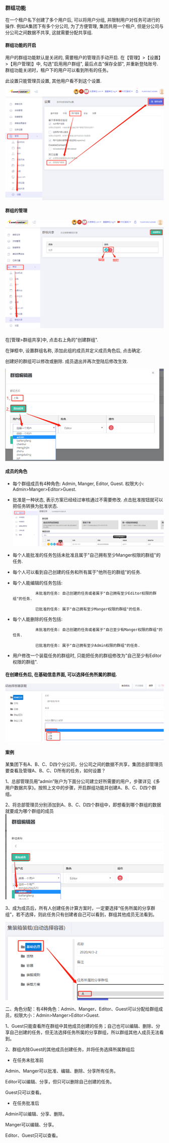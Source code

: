 ### 群组功能

在一个租户名下创建了多个用户后, 可以将用户分组, 并限制用户对任务可进行的操作. 例如A集团下有多个分公司, 为了方便管理, 集团共用一个租户, 但是分公司与分公司之间数据不共享, 这就需要分配共享组.

#### 群组功能的开启

用户的群组功能默认是关闭的, 需要租户的管理员手动开启. 在【管理】&gt;【设置】&gt;【用户管理\]】中, 勾选"启用用户群组", 最后点击"保存全部", 并重新登陆账号. 群组功能关闭时，租户下的用户可以看到所有的任务。

此设置只能管理员设置, 其他用户看不到这个设置.

![](/assets/dfasdgsdfgimport.png)

#### 群组的管理

##### ![](/assets/import.pnggfff)

在\[管理&gt;群组共享\]中, 点击右上角的"创建群组".

在弹框中, 设置群组名称, 添加此组的成员并定义成员角色后, 点击确定.

创建好的群组可以修改或删除. 成员退出并再次登陆后修改生效.

![](/assets/dfsfd)

#### 成员的角色

* 每个群组成员有4种角色: Admin, Manger, Editor, Guest. 权限大小: Admin&gt;Manger&gt;Editor&gt;Guest.

* 批准是一种状态, 表示方案已经经过审核通过不需要修改. 点击批准按钮就可以把任务转换为批准状态.![](/assets/456656import.png)

* 每个人能批准的任务包括未批准且属于"自己拥有至少Manger权限的群组"的任务.

* 每个人可以看到自己创建的任务和所有属于"他所在的群组"的任务.

* 每个人能编辑的任务包括:

  ```
            未批准的任务: 自己创建的任务或者属于"自己拥有至少Editor权限的群组"的任务.

            已批准的任务: 属于"自己拥有至少Manger权限的群组"的任务.
  ```

* 每个人能删除的任务包括:

  ```
            未批准的任务: 自己创建的任务或者属于"自己至少有Manger权限的群组"的任务.

            已批准的任务: 属于"自己拥有至少Admin权限的群组"的任务.
  ```

* 用户修改一个装载任务的群组时, 只能把任务的群组修改为"自己至少有Editor权限的群组".

#### 在创建任务后, 在基础信息界面, 可以选择任务所属的群组.

![](/assets/fafgaimport.png)

#### 案例

某集团下有A、B、C、D四个分公司，分公司之间的数据不共享，集团总部管理员要查看及管理A、B、C、D所有的任务，如何设置？

1、总部管理员用“admin”账户为下面分公司建立好所需要的用户，步骤详见《多用户数据共享》。按照上文中的步骤，开启群组功能并创建A、B、C、D四个群组。

2、将总部管理员分别添加到A、B、C、D四个群组中，即想看到哪个群组的数据就要成为哪个群组的成员![](/assets/4985623232.png)

3、成为成员后，所有人创建任务计算方案时，一定要选择“任务所属的分享群组”，若不选择，则此任务只有创建者自己可以看到，群组其他成员无法看到。

![](/assets/995136655.png)

二、角色分配：有4种角色：Admin、Manger、Editor、Guest可以分配给群组成员，权限大小：Admin&gt;Manger&gt;Editor&gt;Guest.

1、Guest只能查看所在群组中其他成员创建的任务；自己也可以编辑、删除、分享自己创建的任务，但无法选择任务所属的分享群组，所以群组其他人成员无法看到。

2、群组内除Guest的其他成员创建任务，并将任务选择所属群组后

* 在任务未批准前

Admin、Manger可以批准、编辑、删除、分享所有任务。

Editor可以编辑、分享，但只可以删除自己创建的任务。

Guest只可以查看。

* 在任务批准后

Admin可以编辑、分享、删除。

Manger可以编辑、分享。

Editor、Guest只可以查看。

